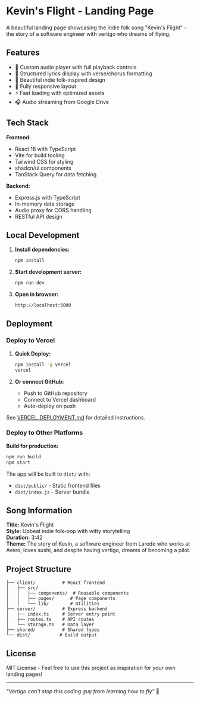 # Kevin's Flight - Landing Page

A beautiful landing page showcasing the indie folk song "Kevin's Flight" - the story of a software engineer with vertigo who dreams of flying.

## Features

- 🎵 Custom audio player with full playback controls
- 📝 Structured lyrics display with verse/chorus formatting  
- 🎨 Beautiful indie folk-inspired design
- 📱 Fully responsive layout
- ⚡ Fast loading with optimized assets
- 🎧 Audio streaming from Google Drive

## Tech Stack

**Frontend:**
- React 18 with TypeScript
- Vite for build tooling
- Tailwind CSS for styling
- shadcn/ui components
- TanStack Query for data fetching

**Backend:**
- Express.js with TypeScript
- In-memory data storage
- Audio proxy for CORS handling
- RESTful API design

## Local Development

1. **Install dependencies:**
   ```bash
   npm install
   ```

2. **Start development server:**
   ```bash
   npm run dev
   ```

3. **Open in browser:**
   ```
   http://localhost:5000
   ```

## Deployment

### Deploy to Vercel

1. **Quick Deploy:**
   ```bash
   npm install -g vercel
   vercel
   ```

2. **Or connect GitHub:**
   - Push to GitHub repository
   - Connect to Vercel dashboard
   - Auto-deploy on push

See [VERCEL_DEPLOYMENT.md](./VERCEL_DEPLOYMENT.md) for detailed instructions.

### Deploy to Other Platforms

**Build for production:**
```bash
npm run build
npm start
```

The app will be built to `dist/` with:
- `dist/public/` - Static frontend files
- `dist/index.js` - Server bundle

## Song Information

**Title:** Kevin's Flight  
**Style:** Upbeat indie folk-pop with witty storytelling  
**Duration:** 3:42  
**Theme:** The story of Kevin, a software engineer from Laredo who works at Avero, loves sushi, and despite having vertigo, dreams of becoming a pilot.

## Project Structure

```
├── client/          # React frontend
│   ├── src/
│   │   ├── components/  # Reusable components
│   │   ├── pages/      # Page components
│   │   └── lib/        # Utilities
├── server/          # Express backend
│   ├── index.ts     # Server entry point
│   ├── routes.ts    # API routes
│   └── storage.ts   # Data layer
├── shared/          # Shared types
└── dist/           # Build output
```

## License

MIT License - Feel free to use this project as inspiration for your own landing pages!

---

*"Vertigo can't stop this coding guy from learning how to fly"* 🎵